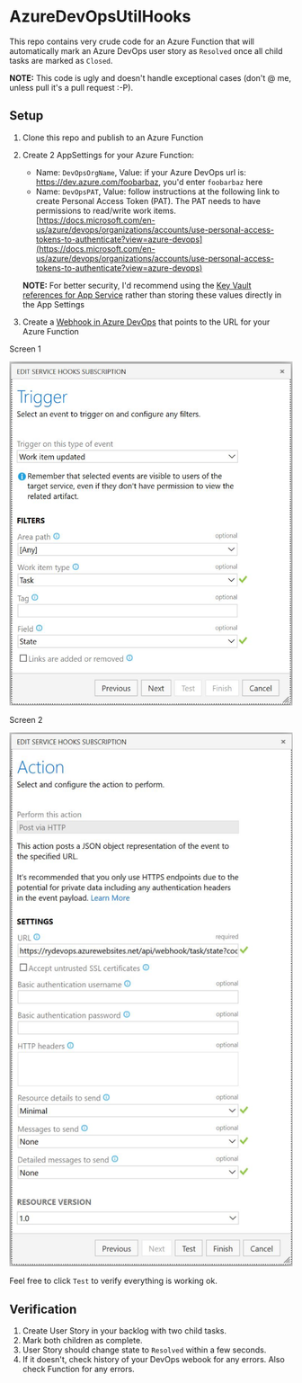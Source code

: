 # AzureDevOpsUtilHooks

This repo contains very crude code for an Azure Function that will automatically mark an Azure DevOps user story as `Resolved` once all child tasks are marked as `Closed`.

**NOTE:** This code is ugly and doesn't handle exceptional cases (don't @ me, unless pull it's a pull request :-P).

## Setup

1. Clone this repo and publish to an Azure Function
2. Create 2 AppSettings for your Azure Function:
	- Name: `DevOpsOrgName`, Value: if your Azure DevOps url is: https://dev.azure.com/foobarbaz, you'd enter `foobarbaz` here
	- Name: `DevOpsPAT`, Value: follow instructions at the following link to create Personal Access Token (PAT). The PAT needs to have permissions to read/write work items. [https://docs.microsoft.com/en-us/azure/devops/organizations/accounts/use-personal-access-tokens-to-authenticate?view=azure-devops](https://docs.microsoft.com/en-us/azure/devops/organizations/accounts/use-personal-access-tokens-to-authenticate?view=azure-devops)

	**NOTE:** For better security, I'd recommend using the [Key Vault references for App Service](https://docs.microsoft.com/en-us/azure/app-service/app-service-key-vault-references) rather than storing these values directly in the App Settings

3. Create a [Webhook in Azure DevOps](https://docs.microsoft.com/en-us/azure/devops/service-hooks/services/webhooks?view=azure-devops) that points to the URL for your Azure Function

Screen 1

![Webhook Screen 1](img/webhook1.jpg)

Screen 2

![Webhook Screen 2](img/webhook2.jpg)

Feel free to click `Test` to verify everything is working ok.

## Verification

1. Create User Story in your backlog with two child tasks.
2. Mark both children as complete.
3. User Story should change state to `Resolved` within a few seconds.
4. If it doesn't, check history of your DevOps webook for any errors. Also check Function for any errors.